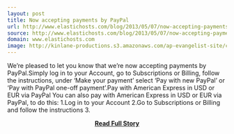 ```yaml
---
layout: post
title: Now accepting payments by PayPal
url: http://www.elastichosts.com/blog/2013/05/07/now-accepting-payments-by-paypal/
source: http://www.elastichosts.com/blog/2013/05/07/now-accepting-payments-by-paypal/
domain: www.elastichosts.com
image: http://kinlane-productions.s3.amazonaws.com/ap-evangelist-site/curated/screenshots/8401_www_elastichosts_com.png
---
```


<p>We’re pleased to let you know that we’re now accepting payments by PayPal.Simply log in to your Account, go to Subscriptions or Billing, follow the instructions, under ‘Make your payment’ select ‘Pay with new PayPal’ or ‘Pay with PayPal one-off payment’.Pay with American Express in USD or EUR via PayPal You can also pay with American Express in USD or EUR via PayPal, to do this: 1.Log in to your Account 2.Go to Subscriptions or Billing and follow the instructions 3.</p>
<center><p><a href="http://www.elastichosts.com/blog/2013/05/07/now-accepting-payments-by-paypal/" style='padding:25px; font-sze:18px; font-weight: bold;'>Read Full Story</a></p></center>
